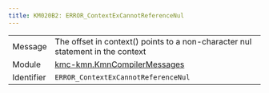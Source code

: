 ```yaml
---
title: KM020B2: ERROR_ContextExCannotReferenceNul
---
```


|            |           |
|------------|---------- |
| Message    | The offset in context\(\) points to a non\-character nul statement in the context |
| Module     | [kmc-kmn.KmnCompilerMessages](kmc-kmn.kmncompilermessages) |
| Identifier | `ERROR_ContextExCannotReferenceNul` |


